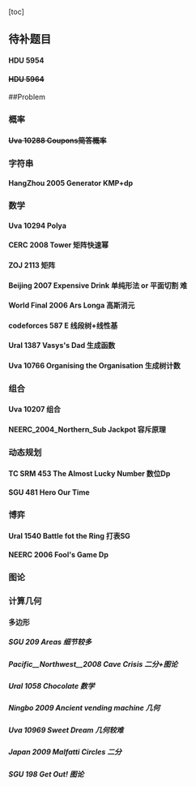 [toc]
## 待补题目

#### HDU 5954
#### ~~HDU 5964~~
##Problem
### 概率
#### ~~Uva 10288 Coupons简答概率~~
### 字符串
#### HangZhou 2005 Generator KMP+dp
### 数学
#### Uva 10294 Polya
#### CERC 2008 Tower 矩阵快速幂
#### ZOJ 2113 矩阵
#### Beijing 2007 Expensive Drink 单纯形法 or 平面切割 难
#### World Final 2006 Ars Longa 高斯消元
#### codeforces 587 E 线段树+线性基
#### Ural 1387 Vasys's Dad 生成函数
#### Uva 10766 Organising the Organisation 生成树计数
### 组合
#### Uva 10207 组合
#### NEERC_2004_Northern_Sub Jackpot 容斥原理
### 动态规划
#### TC SRM 453 The Almost Lucky Number 数位Dp
#### SGU 481 Hero Our Time 
### 博弈
#### Ural 1540 Battle fot the Ring 打表SG
#### NEERC 2006 Fool's Game Dp

### 图论
### 计算几何
#### 多边形
##### SGU 209 Areas 细节较多
##### Pacific__Northwest__2008 Cave Crisis 二分+图论
##### Ural 1058 Chocolate 数学
##### Ningbo 2009 Ancient vending machine 几何
##### Uva 10969 Sweet Dream 几何较难
##### Japan 2009 Malfatti Circles 二分
##### SGU 198 Get Out! 图论

